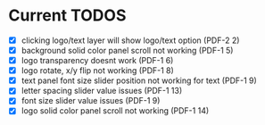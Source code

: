 # Current TODOS

- [x] clicking logo/text layer will show logo/text option (PDF-2 2)
- [x] background solid color panel scroll not working (PDF-1 5) 
- [x] logo transparency doesnt work (PDF-1 6)
- [x] logo rotate, x/y flip not working (PDF-1 8)
- [x] text panel font size slider position not working for text (PDF-1 9)
- [x] letter spacing slider value issues (PDF-1 13)
- [x] font size slider value issues (PDF-1 9)
- [x] logo solid color panel scroll not working (PDF-1 14) 
